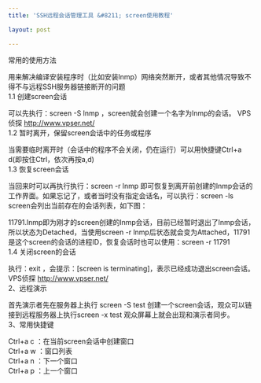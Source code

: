```yaml
---
title: 'SSH远程会话管理工具 &#8211; screen使用教程'

layout: post

---
```

常用的使用方法

用来解决编译安装程序时（比如安装lnmp）网络突然断开，或者其他情况导致不得不与远程SSH服务器链接断开的问题  
1.1 创建screen会话

可以先执行：screen -S lnmp ，screen就会创建一个名字为lnmp的会话。 VPS侦探 http://www.vpser.net/  
1.2 暂时离开，保留screen会话中的任务或程序

当需要临时离开时（会话中的程序不会关闭，仍在运行）可以用快捷键Ctrl+a d(即按住Ctrl，依次再按a,d)  
1.3 恢复screen会话

当回来时可以再执行执行：screen -r lnmp 即可恢复到离开前创建的lnmp会话的工作界面。如果忘记了，或者当时没有指定会话名，可以执行：screen -ls screen会列出当前存在的会话列表，如下图：

11791.lnmp即为刚才的screen创建的lnmp会话，目前已经暂时退出了lnmp会话，所以状态为Detached，当使用screen -r lnmp后状态就会变为Attached，11791是这个screen的会话的进程ID，恢复会话时也可以使用：screen -r 11791  
1.4 关闭screen的会话

执行：exit ，会提示：[screen is terminating]，表示已经成功退出screen会话。VPS侦探 http://www.vpser.net/  
2、远程演示

首先演示者先在服务器上执行 screen -S test 创建一个screen会话，观众可以链接到远程服务器上执行screen -x test 观众屏幕上就会出现和演示者同步。  
3、常用快捷键

Ctrl+a c ：在当前screen会话中创建窗口  
Ctrl+a w ：窗口列表  
Ctrl+a n ：下一个窗口  
Ctrl+a p ：上一个窗口